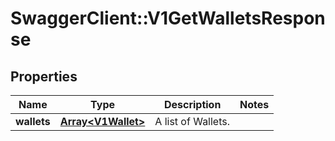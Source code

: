 # SwaggerClient::V1GetWalletsResponse

## Properties
Name | Type | Description | Notes
------------ | ------------- | ------------- | -------------
**wallets** | [**Array&lt;V1Wallet&gt;**](V1Wallet.md) | A list of Wallets. | 

